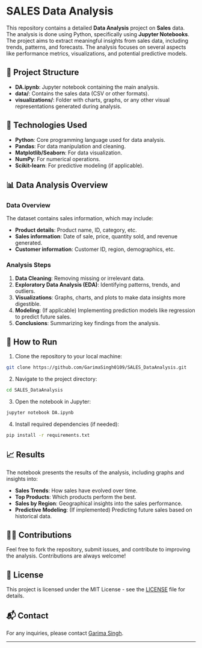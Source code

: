 # SALES Data Analysis

This repository contains a detailed **Data Analysis** project on **Sales** data. The analysis is done using Python, specifically using **Jupyter Notebooks**. The project aims to extract meaningful insights from sales data, including trends, patterns, and forecasts. The analysis focuses on several aspects like performance metrics, visualizations, and potential predictive models.

## 📂 Project Structure

- **DA.ipynb**: Jupyter notebook containing the main analysis.
- **data/**: Contains the sales data (CSV or other formats).
- **visualizations/**: Folder with charts, graphs, or any other visual representations generated during analysis.

## 🔧 Technologies Used

- **Python**: Core programming language used for data analysis.
- **Pandas**: For data manipulation and cleaning.
- **Matplotlib/Seaborn**: For data visualization.
- **NumPy**: For numerical operations.
- **Scikit-learn**: For predictive modeling (if applicable).

## 📊 Data Analysis Overview

### Data Overview

The dataset contains sales information, which may include:
- **Product details**: Product name, ID, category, etc.
- **Sales information**: Date of sale, price, quantity sold, and revenue generated.
- **Customer information**: Customer ID, region, demographics, etc.

### Analysis Steps

1. **Data Cleaning**: Removing missing or irrelevant data.
2. **Exploratory Data Analysis (EDA)**: Identifying patterns, trends, and outliers.
3. **Visualizations**: Graphs, charts, and plots to make data insights more digestible.
4. **Modeling**: (If applicable) Implementing prediction models like regression to predict future sales.
5. **Conclusions**: Summarizing key findings from the analysis.

## 🚀 How to Run

1. Clone the repository to your local machine:

```bash
git clone https://github.com/GarimaSingh0109/SALES_DataAnalysis.git
```

2. Navigate to the project directory:

```bash
cd SALES_DataAnalysis
```

3. Open the notebook in Jupyter:

```bash
jupyter notebook DA.ipynb
```

4. Install required dependencies (if needed):

```bash
pip install -r requirements.txt
```

## 📈 Results

The notebook presents the results of the analysis, including graphs and insights into:
- **Sales Trends**: How sales have evolved over time.
- **Top Products**: Which products perform the best.
- **Sales by Region**: Geographical insights into the sales performance.
- **Predictive Modeling**: (If implemented) Predicting future sales based on historical data.

## 👩‍💻 Contributions

Feel free to fork the repository, submit issues, and contribute to improving the analysis. Contributions are always welcome!

## 📜 License

This project is licensed under the MIT License - see the [LICENSE](LICENSE) file for details.

## 📬 Contact

For any inquiries, please contact [Garima Singh](https://github.com/GarimaSingh0109).

---

